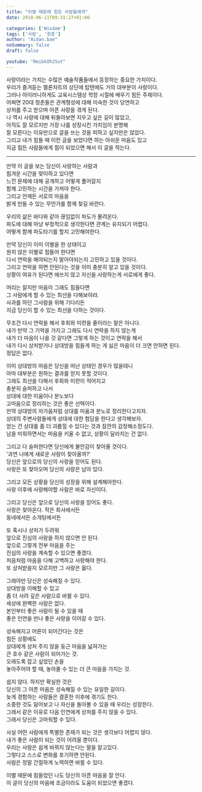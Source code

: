 ```yaml
---
title: "이별 때문에 힘든 사람들에게"
date: 2018-06-11T09:31:27+01:00

categories: ['Wisdom']
tags: ['사랑', '청춘']
author: "Aidan.bae"
noSummary: false
draft: false

youtube: "RmibkOh25uY"
---
```


사랑이라는 가치는 수많은 예술작품들에서 등장하는 중요한 가치이다.  
우리가 즐겨듣는 멜론차트의 상단에 탑텐에도 거의 대부분이 사랑이다.  
그러나 아이러니하게도 교육시스템상 학창 시절에 배우기 힘든 주제이다.  
어쩌면 20대 청춘들은 관계형성에 대해 미숙한 것이 당연하고  
상처를 주고 받으며 아픈 사랑을 겪게 된다.  
나 역시 사랑에 대해 뒤돌아보면 지우고 싶은 길이 많았고,  
아직도 잘 모르지만
가장 나를 성장시킨 가치임이 분명해  
잘 모른다는 이유만으로 글을 쓰는 것을 피하고 싶지만은 않았다.  
그리고 내가 힘들 때 이런 글을 보았다면 하는 아쉬운 마음도 있고  
지금 힘든 사람들에게 힘이 되었으면 해서 이 글을 적는다.

---

만약 이 글을 보는 당신이 사랑하는 사람과  
힘겨운 시간을 맞이하고 있다면  
느낀 문제에 대해 공개하고 어떻게 풀어갈지  
함께 고민하는 시간을 가져야 한다.  
그리고 언제든 서로의 마음을  
밝게 만들 수 있는 무언가를 함께 찾길 바란다.  

우리의 삶은 바다와 같아 끊임없이 파도가 몰려온다.  
파도에 대해 마냥 부정적으로 생각한다면 관계는 유지되기 어렵다.   
어떻게 함께 파도타기를 할지 고민해야한다.

만약 당신이 이미 이별을 한 상태이고  
원치 않은 이별로 힘들어 한다면  
다시 연락을 해야되는지 말아야되는지 고민하고 있을 것이다.  
그리고 연락을 하면 안된다는 것을 이미 충분히 알고 있을 것이다.  
상황이 여유가 된다면 애쓰지 않고 자신을 사랑하는게 서로에게 좋다.  

머리는 알지만 마음이 그래도 힘들다면  
그 사람에게 할 수 있는 최선을 다해보아라.  
사과를 하던 그사람을 위해 기다리든  
지금 당신이 할 수 있는 최선을 다하는 것이다.  

무조건 다시 연락을 해서 후회와 미련을 줄이라는 말은 아니다.  
내가 만약 그 기억을 가지고 그래도 다시 연락을 하지 않는게   
내가 더 마음이 나을 것 같다면 그렇게 하는 것이고 연락을 해서  
내가 다시 상처받거나 상대방을 힘들게 하는 게 싫은 마음이 더 크면 안하면 된다.  
정답은 없다.  

이미 상대방의 마음은 당신을 떠난 상태인 경우가 많을테니  
아마 대부분은 원하는 결과를 얻지 못할 것이다.  
그래도
최선을 다해서 후회와 미련이 적어지고  
충분히 슬퍼하고 나서  
상대에 대한 미움이나 분노보다  
고마움으로 정리하는 것은 좋은 선택이다.  
만약 상대방의 차가움처럼 상대를 미움과 분노로 정리한다고치자.  
상대의 주변사람들에게 상대에 대한 험담을 한다고 생각해보자.  
얻는 건 상대를 좀 더 괴롭힐 수 있다는 것과 잠깐의 감정해소정도다.  
남을 미워하면서는 마음을 키울 수 없고, 상황이 달라지는 건 없다.  

그리고 다 슬퍼한다면 당신에게 불안감이 찾아올 것이다.  
'과연 나에게 새로운 사랑이 찾아올까?'  
당신은 앞으로의 당신의 사랑을 믿어도 된다.  
사랑은 또 찾아오며 당신의 사랑은 남아 있다.  

그리고 모든 상황을 당신의 성장을 위해 설계해야한다.  
사랑 이후에 사랑해야할 사람은 바로 자신이다.

그리고
당신은 앞으로 당신의 사랑을 믿어도 좋다.  
사랑은 찾아온다. 작은 회사에서든  
동네에서든 소개팅에서든

또 혹시나 상처가 두려워  
앞으로 진심의 사랑을 하지 않으면 안 된다.  
앞으로 그렇게 전부 마음을 주는  
진심의 사랑을 계속할 수 있으면 좋겠다.  
처음처럼 마음을 다해 고백하고 사랑해야 한다.  
또 상처받을지 모르지만 그 사랑은 옳다.  

그래야만 당신은 성숙해질 수 있다.  
상대방을 이해할 수 있고  
좀 더 사려 깊은 사람으로 바뀔 수 있다.  
세상에 완벽한 사람은 없다.  
본인부터 좋은 사람이 될 수 있을 때  
좋은 인연을 만나 좋은 사랑을 이어갈 수 있다.  

성숙해지고 어른이 되어간다는 것은   
힘든 상황에도  
상대에게 상처 주지 않을 둥근 마음을 넓혀가는  
큰 호수 같은 사람이 되어가는 것.  
오래도록 잡고 싶었던 손을  
놓아주어야 할 때, 놓아줄 수 있는 더 큰 마음을 가지는 것.  

쉽지 않다. 하지만 확실한 것은  
당신의 그 아픈 마음은 성숙해질 수 있는 유일한 길이다.  
늦게 경험하는 사람들은 결혼한 이후에 겪기도 한다.  
소중한 것도 잃어보고 나 자신을 돌아볼 수 있을 때 우리는 성장한다.  
그래서 같은 이유로 다음 인연에게 상처를 주지 않을 수 있다.  
그래서 당신은 고마워할 수 있다.  

사실 어떤 사람에게 특별한 존재가 되는 것은 생각보다 어렵지 않다.  
내가 좋은 사람이 되는 것이 어려울 뿐이다.  
우리는 사람은 쉽게 바뀌지 않는다는 말을 알고있다.  
그렇다고 스스로 변화를 포기하면 안된다.  
사람은 정말 간절하게 노력하면 바뀔 수 있다.

이별 때문에 힘들었던 나도
당신의 아픈 마음을 잘 안다.  
이 글이 당신의 마음에 조금이라도 도움이 되었으면 좋겠다.
